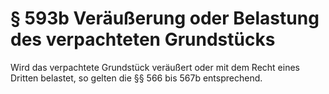 # § 593b Veräußerung oder Belastung des verpachteten Grundstücks
Wird das verpachtete Grundstück veräußert oder mit dem Recht eines Dritten belastet, so gelten die §§ 566 bis 567b entsprechend.